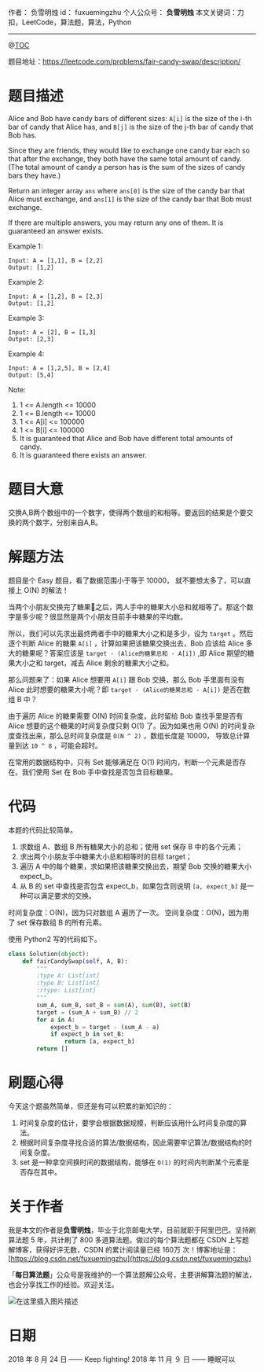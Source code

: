 
作者： 负雪明烛
id：	fuxuemingzhu
个人公众号：	**负雪明烛**
本文关键词：力扣，LeetCode，算法题，算法，Python

---
@[TOC](目录)

题目地址：https://leetcode.com/problems/fair-candy-swap/description/

# 题目描述

Alice and Bob have candy bars of different sizes: ``A[i]`` is the size of the i-th bar of candy that Alice has, and ``B[j]`` is the size of the j-th bar of candy that Bob has.

Since they are friends, they would like to exchange one candy bar each so that after the exchange, they both have the same total amount of candy.  (The total amount of candy a person has is the sum of the sizes of candy bars they have.)

Return an integer array ``ans`` where ``ans[0]`` is the size of the candy bar that Alice must exchange, and ``ans[1]`` is the size of the candy bar that Bob must exchange.

If there are multiple answers, you may return any one of them.  It is guaranteed an answer exists.

 

Example 1:

    Input: A = [1,1], B = [2,2]
    Output: [1,2]

Example 2:

    Input: A = [1,2], B = [2,3]
    Output: [1,2]

Example 3:

    Input: A = [2], B = [1,3]
    Output: [2,3]

Example 4:

    Input: A = [1,2,5], B = [2,4]
    Output: [5,4]
 

Note:

1. 1 <= A.length <= 10000
1. 1 <= B.length <= 10000
1. 1 <= A[i] <= 100000
1. 1 <= B[i] <= 100000
1. It is guaranteed that Alice and Bob have different total amounts of candy.
1. It is guaranteed there exists an answer.

# 题目大意

交换A,B两个数组中的一个数字，使得两个数组的和相等。要返回的结果是个要交换的两个数字，分别来自A,B。

# 解题方法
题目是个 Easy 题目，看了数据范围小于等于 10000， 就不要想太多了，可以直接上 O(N) 的解法！


当两个小朋友交换完了糖果🍬之后，两人手中的糖果大小总和就相等了。那这个数字是多少呢？很显然是两个小朋友目前手中糖果的平均数。


所以，我们可以先求出最终两者手中的糖果大小之和是多少，设为 `target` 。然后逐个判断 Alice 的糖果 `A[i]` ，计算如果把该糖果交换出去，Bob 应该给 Alice 多大的糖果呢？答案应该是 `target - (Alice的糖果总和 - A[i])` ,即 Alice 期望的糖果大小之和 target，减去 Alice 剩余的糖果大小之和。


那么问题来了：如果 Alice 想要用 `A[i]`  跟 Bob 交换，那么 Bob 手里面有没有 Alice 此时想要的糖果大小呢？即 `target - (Alice的糖果总和 - A[i])` 是否在数组 B 中？


由于遍历 Alice 的糖果需要 O(N) 时间复杂度，此时留给 Bob 查找手里是否有 Alice 想要的这个糖果的时间复杂度只剩 O(1) 了。因为如果也用 O(N) 的时间复杂度查找出来，那么总时间复杂度是 `O(N ^ 2)` ，数组长度是 10000， 导致总计算量到达 `10 ^ 8` ，可能会超时。


在常用的数据结构中，只有 Set 能够满足在 O(1) 时间内，判断一个元素是否存在。我们使用 Set 在 Bob 手中查找是否包含目标糖果。

# 代码


本题的代码比较简单。


1. 求数组 A、数组 B 所有糖果大小的总和；使用 set 保存 B 中的各个元素；
1. 求出两个小朋友手中糖果大小总和相等时的目标 target；
1. 遍历 A 中的每个糖果，求如果把该糖果交换出去，期望 Bob 交换的糖果大小 expect_b。
1. 从 B 的 set 中查找是否包含 expect_b，如果包含则说明 `[a, expect_b]` 是一种可以满足要求的交换。



时间复杂度：O(N)，因为只对数组 A 遍历了一次。
空间复杂度：O(N)，因为用了 set 保存数组 B 的所有元素。

使用 Python2 写的代码如下。

```python
class Solution(object):
    def fairCandySwap(self, A, B):
        """
        :type A: List[int]
        :type B: List[int]
        :rtype: List[int]
        """
        sum_A, sum_B, set_B = sum(A), sum(B), set(B)
        target = (sum_A + sum_B) // 2
        for a in A:
            expect_b = target - (sum_A - a)
            if expect_b in set_B:
                return [a, expect_b]
        return []
```

# 刷题心得


今天这个题虽然简单，但还是有可以积累的新知识的：


1. 时间复杂度的估计，要学会根据数据规模，判断应该用什么时间复杂度的算法。
1. 根据时间复杂度寻找合适的算法/数据结构，因此需要牢记算法/数据结构的时间复杂度。
1. set 是一种拿空间换时间的数据结构，能够在 `O(1)` 的时间内判断某个元素是否存在其中。

# 关于作者

我是本文的作者是**负雪明烛**，毕业于北京邮电大学，目前就职于阿里巴巴。坚持刷算法题 5 年，共计刷了 800 多道算法题。做过的每个算法题都在 CSDN 上写题解博客，获得好评无数，CSDN 的累计阅读量已经 160万 次！博客地址是：[https://blog.csdn.net/fuxuemingzhu](https://blog.csdn.net/fuxuemingzhu)

「**每日算法题**」公众号是我维护的一个算法题解公众号，主要讲解算法题的解法，也会分享找工作的经验。欢迎关注。

![在这里插入图片描述](https://img-blog.csdnimg.cn/20210201104331157.jpg)


# 日期

2018 年 8 月 24 日 —— Keep fighting!
2018 年 11 月 ９ 日 —— 睡眠可以
